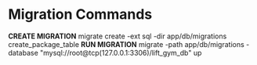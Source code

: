 # Migration Commands

**CREATE MIGRATION**
migrate create -ext sql -dir app/db/migrations create_package_table
**RUN MIGRATION**
migrate -path app/db/migrations -database "mysql://root@tcp(127.0.0.1:3306)/lift_gym_db" up
